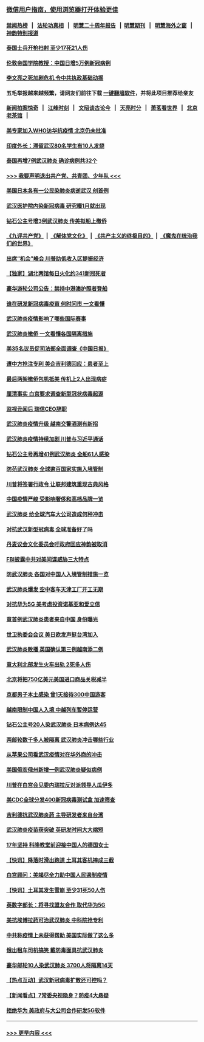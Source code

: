 ### [微信用户指南，使用浏览器打开体验更佳](https://github.com/gfw-breaker/banned-news1/blob/master/indexes/wechat-guide.md?t=0)
#### [禁闻热榜](热点新闻.md?t=0)  &nbsp;&nbsp;|&nbsp;&nbsp; [法轮功真相](https://github.com/gfw-breaker/truth/blob/master/README.md?t=0) &nbsp;&nbsp;|&nbsp;&nbsp; [明慧二十周年报告](https://github.com/gfw-breaker/mh-reports/blob/master/README.md?t=0) &nbsp;&nbsp;|&nbsp;&nbsp;[明慧期刊](https://github.com/gfw-breaker/mh-qikan) &nbsp;&nbsp;|&nbsp;&nbsp; [明慧海外之窗](https://github.com/gfw-breaker/mh-news/blob/master/README.md?t=0) &nbsp;&nbsp;|&nbsp;&nbsp; [神韵特别报道](https://github.com/gfw-breaker/mh-news/blob/master/shenyun.md?t=0)
#### [泰国士兵开枪扫射 至少17死21人伤](../pages/nsc418/n11854276.md?t=02090155) 
#### [伦敦帝国学院教授：中国日增5万例新冠病例](../pages/nsc418/n11854174.md?t=02090155) 
#### [李文亮之死加剧危机 令中共执政基础动摇](../pages/nsc418/n11854003.md?t=02090155) 
#### 五毛举报越来越频繁，请网友们前往下载 [一键翻墙软件](https://github.com/gfw-breaker/ssr-accounts)，并将此项目推荐给亲友
#### [新闻拍案惊奇](https://github.com/gfw-breaker/banned-news1/blob/master/pages/link4.md) &nbsp;&nbsp;|&nbsp;&nbsp; [江峰时刻](https://github.com/gfw-breaker/banned-news1/blob/master/pages/link4.md) &nbsp;&nbsp;|&nbsp;&nbsp; [文昭谈古论今](https://github.com/gfw-breaker/banned-news1/blob/master/pages/link4.md) &nbsp;&nbsp;|&nbsp;&nbsp; [天亮时分](https://github.com/gfw-breaker/banned-news1/blob/master/pages/link4.md) &nbsp;&nbsp;|&nbsp;&nbsp; [萧茗看世界](https://github.com/gfw-breaker/banned-news1/blob/master/pages/link4.md) &nbsp;&nbsp;|&nbsp;&nbsp; [北京老茶馆](https://github.com/gfw-breaker/banned-news1/blob/master/pages/link4.md) &nbsp;&nbsp;|&nbsp;&nbsp; 
#### [美专家加入WHO访华抗疫情 北京仍未批准](../pages/nsc418/n11854043.md?t=02090155) 
#### [印度外长：滞留武汉80名学生有10人发烧](../pages/nsc418/n11853821.md?t=02090155) 
#### [泰国再增7例武汉肺炎 确诊病例共32个](../pages/nsc418/n11853808.md?t=02090155) 
#### [>>> 我要声明退出共产党、共青团、少年队 <<<](https://github.com/begood0513/goodnews/blob/master/quit/letter.md) 
#### [美国日本各有一公民染肺炎病逝武汉 创首例](../pages/nsc418/n11853509.md?t=02090155) 
#### [武汉医护院内染新冠病毒 研究曝1月就出现](../pages/nsc418/n11852928.md?t=02090155) 
#### [钻石公主号增3例武汉肺炎 传美拟船上撤侨](../pages/nsc418/n11853240.md?t=02090155) 
#### [《九评共产党》](https://github.com/begood0513/9ping.md/blob/master/README.md) &nbsp;|&nbsp; [《解体党文化》](../../../../jtdwh.md/blob/master/README.md)  &nbsp;|&nbsp; [《共产主义的终极目的》](../../../../gczydzjmd.md/blob/master/README.md) &nbsp;|&nbsp; [《魔鬼在统治我们的世界》](../../../../mgztzwmdsj.md/blob/master/README.md) 
#### [出席“机会”峰会 川普助低收入区提振经济](../pages/nsc418/n11853232.md?t=02090155) 
#### [【独家】湖北两馆每日火化约341新冠死者](../pages/nsc418/n11845444.md?t=02090155) 
#### [豪华游轮公司公告：禁持中港澳护照者登船](../pages/nsc418/n11852761.md?t=02090155) 
#### [谁在研发新冠病毒疫苗 何时问市 一文看懂](../pages/nsc418/n11852840.md?t=02090155) 
#### [武汉肺炎疫情影响了哪些国际赛事](../pages/nsc418/n11852441.md?t=02090155) 
#### [武汉肺炎撤侨 一文看懂各国隔离措施](../pages/nsc418/n11844216.md?t=02090155) 
#### [美35名议员促司法部全面调查《中国日报》](../pages/nsc418/n11852435.md?t=02090155) 
#### [遭中方抢注专利 美企吉利德回应：患者至上](../pages/nsc418/n11852037.md?t=02090155) 
#### [最后两架撤侨包机抵美 传机上2人出现病症](../pages/nsc418/n11852173.md?t=02090155) 
#### [厘清事实 白宫要求调查新型冠状病毒起源](../pages/nsc418/n11852106.md?t=02090155) 
#### [监视丑闻后 瑞信CEO辞职](../pages/nsc418/n11852127.md?t=02090155) 
#### [武汉肺炎疫情升级 越南交警酒测有新招](../pages/nsc418/n11851632.md?t=02090155) 
#### [武汉肺炎疫情持续加剧 川普与习近平通话](../pages/nsc418/n11851613.md?t=02090155) 
#### [钻石公主号再增41例武汉肺炎 全船61人感染](../pages/nsc418/n11850401.md?t=02090155) 
#### [防范武汉肺炎 全球逾百国家实施入境管制](../pages/nsc418/n11850557.md?t=02090155) 
#### [川普将签署行政令 让联邦建筑重现古典风格](../pages/nsc418/n11850654.md?t=02090155) 
#### [中国疫情严峻 受影响奢侈和高档品牌一览](../pages/nsc418/n11850319.md?t=02090155) 
#### [武汉肺炎 给全球汽车大公司造成何种冲击](../pages/nsc418/n11850056.md?t=02090155) 
#### [对抗武汉新型冠病毒 全球准备好了吗](../pages/nsc418/n11850142.md?t=02090155) 
#### [丹麦议会文化委员会吁政府回应神韵被取消](../pages/nsc418/n11849312.md?t=02090155) 
#### [FBI披露中共对美间谍威胁三大特点](../pages/nsc418/n11849700.md?t=02090155) 
#### [防武汉肺炎 各国对中国人入境管制措施一览](../pages/nsc418/n11838726.md?t=02090155) 
#### [武汉肺炎爆发 空中客车天津工厂开工无期](../pages/nsc418/n11849634.md?t=02090155) 
#### [对抗华为5G 美考虑投资诺基亚和爱立信](../pages/nsc418/n11849510.md?t=02090155) 
#### [意首例武汉肺炎患者来自中国 身份曝光](../pages/nsc418/n11849454.md?t=02090155) 
#### [世卫执委会会议 美日欧发声挺台湾加入](../pages/nsc418/n11849433.md?t=02090155) 
#### [武汉肺炎散播 英国确认第三例越南添二例](../pages/nsc418/n11849439.md?t=02090155) 
#### [意大利北部发生火车出轨 2死多人伤](../pages/nsc418/n11848999.md?t=02090155) 
#### [北京将把750亿美元美国进口商品关税减半](../pages/nsc418/n11848896.md?t=02090155) 
#### [京都男子本土感染 曾1天接待300中国游客](../pages/nsc418/n11848641.md?t=02090155) 
#### [越南限制中国人入境 中越列车暂停运营](../pages/nsc418/n11847844.md?t=02090155) 
#### [钻石公主号20人染武汉肺炎 日本病例达45](../pages/nsc418/n11847823.md?t=02090155) 
#### [两邮轮数千多人被隔离 武汉肺炎冲击哪些行业](../pages/nsc418/n11847456.md?t=02090155) 
#### [从苹果公司看武汉疫情对在华外商的冲击](../pages/nsc418/n11847586.md?t=02090155) 
#### [美国俄亥俄州新增一例武汉肺炎疑似病例](../pages/nsc418/n11847714.md?t=02090155) 
#### [川普在白宫会见委内瑞拉反对派领导人瓜伊多](../pages/nsc418/n11847391.md?t=02090155) 
#### [美CDC全球分发400新冠病毒测试盒 加速筛查](../pages/nsc418/n11847260.md?t=02090155) 
#### [吉利德抗武汉肺炎药 主导研发者来自台湾](../pages/nsc418/n11847064.md?t=02090155) 
#### [武汉肺炎疫苗获突破 英研发时间大大缩短](../pages/nsc418/n11846915.md?t=02090155) 
#### [17年坚持 科隆教堂前迎接中国人的德国女士](../pages/nsc418/n11846781.md?t=02090155) 
#### [【快讯】降落时滑出跑道 土耳其客机摔成三截](../pages/nsc418/n11847021.md?t=02090155) 
#### [白宫顾问：美竭尽全力助中国人民遏制疫情](../pages/nsc418/n11846756.md?t=02090155) 
#### [【快讯】土耳其发生雪崩 至少31死50人伤](../pages/nsc418/n11846680.md?t=02090155) 
#### [英数字部长：将寻找盟友合作 取代华为5G](../pages/nsc418/n11846485.md?t=02090155) 
#### [美抗埃博拉药可治武汉肺炎 中科院抢专利](../pages/nsc418/n11846409.md?t=02090155) 
#### [中共称疫情上未获得帮助 美国实际做了这么多](../pages/nsc418/n11846008.md?t=02090155) 
#### [俄出租车司机搞笑 戴防毒面具抗武汉肺炎](../pages/nsc418/n11845703.md?t=02090155) 
#### [豪华邮轮10人染武汉肺炎 3700人将隔离14天](../pages/nsc418/n11845543.md?t=02090155) 
#### [【热点互动】武汉新冠病毒扩散还可控吗？](../pages/nsc418/n11844750.md?t=02090155) 
#### [【新闻看点】7常委央视隐身？防疫4大悬疑](../pages/nsc418/n11844611.md?t=02090155) 
#### [拒绝华为 美政府与大公司合作研发5G软件](../pages/nsc418/n11844625.md?t=02090155) 

----
#### [ >>> 更早内容 <<< ](../indexes/nsc418-earlier.md)
